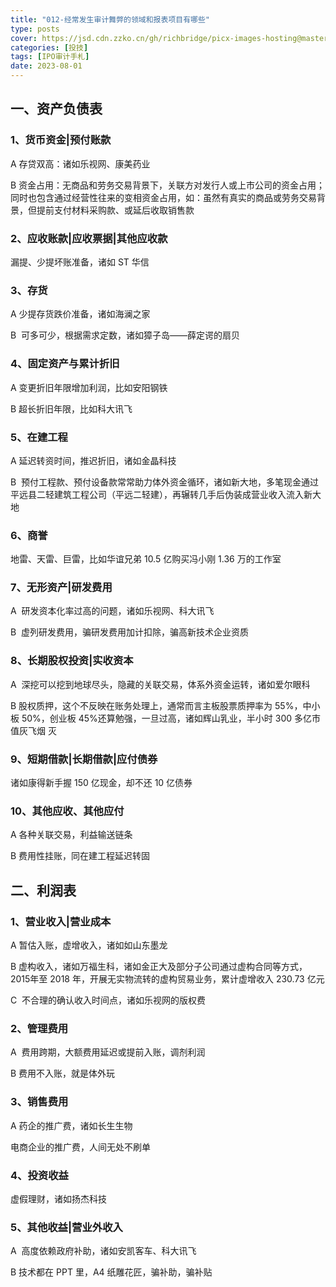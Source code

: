 ```yaml
---
title: "012-经常发生审计舞弊的领域和报表项目有哪些"
type: posts
cover: https://jsd.cdn.zzko.cn/gh/richbridge/picx-images-hosting@master/thumbnail/audit.avif
categories: [投技]
tags: [IPO审计手札]
date: 2023-08-01
---
```

## 一、资产负债表

### 1、货币资金|预付账款

A 存贷双高：诸如乐视网、康美药业

B 资金占用：无商品和劳务交易背景下，关联方对发行人或上市公司的资金占用；同时也包含通过经营性往来的变相资金占用，如：虽然有真实的商品或劳务交易背景，但提前支付材料采购款、或延后收取销售款

### 2、应收账款|应收票据|其他应收款

漏提、少提坏账准备，诸如 ST 华信

### 3、存货

A 少提存货跌价准备，诸如海澜之家

B  可多可少，根据需求定数，诸如獐子岛——薛定谔的扇贝

### 4、固定资产与累计折旧

A 变更折旧年限增加利润，比如安阳钢铁

B 超长折旧年限，比如科大讯飞

### 5、在建工程

A 延迟转资时间，推迟折旧，诸如金晶科技

B  预付工程款、预付设备款常常助力体外资金循环，诸如新大地，多笔现金通过平远县二轻建筑工程公司（平远二轻建），再辗转几手后伪装成营业收入流入新大地

### 6、商誉

地雷、天雷、巨雷，比如华谊兄弟 10.5 亿购买冯小刚 1.36 万的工作室

### 7、无形资产|研发费用

A  研发资本化率过高的问题，诸如乐视网、科大讯飞

B  虚列研发费用，骗研发费用加计扣除，骗高新技术企业资质

### 8、长期股权投资|实收资本

A  深挖可以挖到地球尽头，隐藏的关联交易，体系外资金运转，诸如爱尔眼科

B 股权质押，这个不反映在账务处理上，通常而言主板股票质押率为 55%，中小板 50%，创业板 45%还算勉强，一旦过高，诸如辉山乳业，半小时 300 多亿市值灰飞烟 灭

### 9、短期借款|长期借款|应付债券

诸如康得新手握 150 亿现金，却不还 10 亿债券

### 10、其他应收、其他应付

A 各种关联交易，利益输送链条

B 费用性挂账，同在建工程延迟转固

## 二、利润表

### 1、营业收入|营业成本

A 暂估入账，虚增收入，诸如如山东墨龙

B 虚构收入，诸如万福生科，诸如金正大及部分子公司通过虚构合同等方式，2015年至 2018 年，开展无实物流转的虚构贸易业务，累计虚增收入 230.73 亿元

C  不合理的确认收入时间点，诸如乐视网的版权费

### 2、管理费用

A  费用跨期，大额费用延迟或提前入账，调剂利润

B 费用不入账，就是体外玩

### 3、销售费用

A 药企的推广费，诸如长生生物

电商企业的推广费，人间无处不刷单

### 4、投资收益

虚假理财，诸如扬杰科技

### 5、其他收益|营业外收入

A  高度依赖政府补助，诸如安凯客车、科大讯飞

B 技术都在 PPT 里，A4 纸雕花匠，骗补助，骗补贴